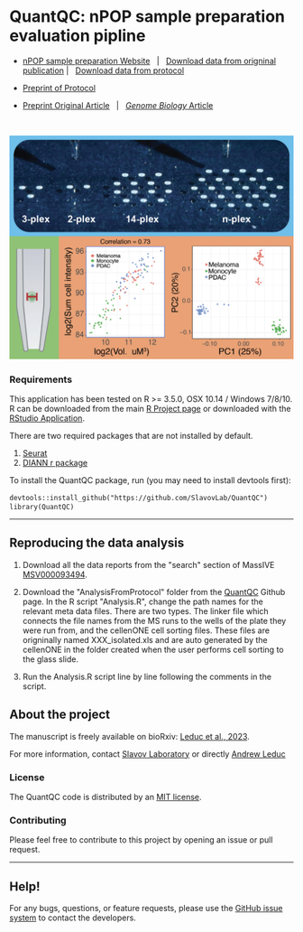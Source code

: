 # **QuantQC: nPOP sample preparation evaluation pipline**



* [nPOP sample preparation Website](https://scp.slavovlab.net/nPOP) &nbsp; | &nbsp; [Download data from origninal publication](https://scp.slavovlab.net/Leduc_et_al_2022) | &nbsp; [Download data from protocol](https://scp.slavovlab.net/Leduc_et_al_2022)

* [Preprint of Protocol](https://scp.slavovlab.net/Leduc_et_al_2022)

* [Preprint Original Article](https://www.biorxiv.org/content/10.1101/2021.11.03.467007v2) &nbsp; | &nbsp; [*Genome Biology* Article](https://genomebiology.biomedcentral.com/articles/10.1186/s13059-022-02817-5)


&nbsp;

![alt text](https://github.com/Andrew-Leduc/QuantQC/blob/main/img/head.png?raw=true)


### Requirements

This application has been tested on R >= 3.5.0, OSX 10.14 / Windows 7/8/10. R can be downloaded from the main [R Project page](https://www.r-project.org/) or downloaded with the [RStudio Application](https://www.rstudio.com/products/rstudio/download/).

There are two required packages that are not installed by default.

  1. [Seurat](https://satijalab.org/seurat/articles/install.html)
  2. [DIANN r package](https://github.com/vdemichev/diann-rpackage)

To install the QuantQC package, run (you may need to install devtools first):

```
devtools::install_github("https://github.com/SlavovLab/QuantQC")
library(QuantQC)
```


------------

## Reproducing the data analysis


1. Download all the data reports from the "search" section of MassIVE [MSV000093494](https://massive.ucsd.edu/ProteoSAFe/dataset.jsp?task=ac44b779d8a04ca285a263616796c3b8).

2. Download the "AnalysisFromProtocol" folder from the [QuantQC](https://github.com/Andrew-Leduc/QuantQC) Github page. In the R script "Analysis.R", change the path names for the relevant meta data files. There are two types. The linker file which connects the file names from the MS runs to the wells of the plate they were run from, and the cellenONE cell sorting files. These files are origninally named XXX_isolated.xls and are auto generated by the cellenONE in the folder created when the user performs cell sorting to the glass slide.

3. Run the Analysis.R script line by line following the comments in the script.



## About the project

<!--
QuantQC is an R package

-->
The manuscript is freely available on bioRxiv: [Leduc et al., 2023](https://www.biorxiv.org/content/10.1101/2021.11.03.467007v2).

For more information, contact [Slavov Laboratory](https://slavovlab.net) or directly [Andrew Leduc](https://coe.northeastern.edu/people/slavov-nikolai/)

### License

The QuantQC code is distributed by an [MIT license](https://github.com/SlavovLab/DO-MS/blob/master/LICENSE).

### Contributing

Please feel free to contribute to this project by opening an issue or pull request.

<!--
### Data
All data used for the manuscript is available on [UCSD's MassIVE Repository](https://massive.ucsd.edu/ProteoSAFe/dataset.jsp?task=ed5a1ab37dc34985bbedbf3d9a945535)
-->

<!--
### Figures/Analysis
Scripts for the figures in the DART-ID manuscript are available in a separate GitHub repository, [https://github.com/SlavovLab/DART-ID_2018](https://github.com/SlavovLab/DART-ID_2018)
-->

-------------

## Help!

For any bugs, questions, or feature requests,
please use the [GitHub issue system](https://github.com/SlavovLab/plexDIA/issues) to contact the developers.
